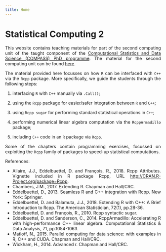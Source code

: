 ```yaml
---
title: Home
---
```


<style>
body {
text-align: justify}
</style>  

# Statistical Computing 2

This website contains teaching materials for part of the second computing unit of the taught component of the [Computational Statistics and Data Science (COMPASS) PhD programme](https://www.bristol.ac.uk/cdt/compass/). The material for the second computing unit can be found [here](https://github.com/mfasiolo/sc2-2019).

The material provided here focusses on how `R` can be interfaced with `C++` via the `Rcpp` package. More specifically, we guide the students through the following steps:

  1. interfacing `R` with `C++` manually via `.Call()`;
  
  2. using the `Rcpp` package for easier/safer integration between `R` and `C++`;
  
  3. using `Rcpp sugar` for performing standard statistical operations in `C++`; 
  
  4. performing numerical linear algebra computation via the `RcppArmadillo` package;
  
  5. including `C++` code in an `R` package via `Rcpp`.
  
Some of the chapters contain programming exercises, focussed on exploiting the `Rcpp` family of packages to speed-up statistical computations.


References:

- Allaire, J.J., Eddelbuettel, D. and François, R., 2018. Rcpp Attributes. Vignette included in R package Rcpp, URL http://CRAN.R-Project.org/package=Rcpp.
- Chambers, J.M., 2017. Extending R. Chapman and Hall/CRC.
- Eddelbuettel, D., 2013. Seamless R and C++ integration with Rcpp. New York: Springer.
- Eddelbuettel, D. and Balamuta, J.J., 2018. Extending R with C++: A Brief Introduction to Rcpp. The American Statistician, 72(1), pp.28-36.
- Eddelbuettel, D. and François, R., 2010. Rcpp syntactic sugar.
- Eddelbuettel, D. and Sanderson, C., 2014. RcppArmadillo: Accelerating R with high-performance C++ linear algebra. Computational Statistics & Data Analysis, 71, pp.1054-1063.
- Matloff, N., 2015. Parallel computing for data science: with examples in R, C++ and CUDA. Chapman and Hall/CRC.
- Wickham, H., 2014. Advanced r. Chapman and Hall/CRC.